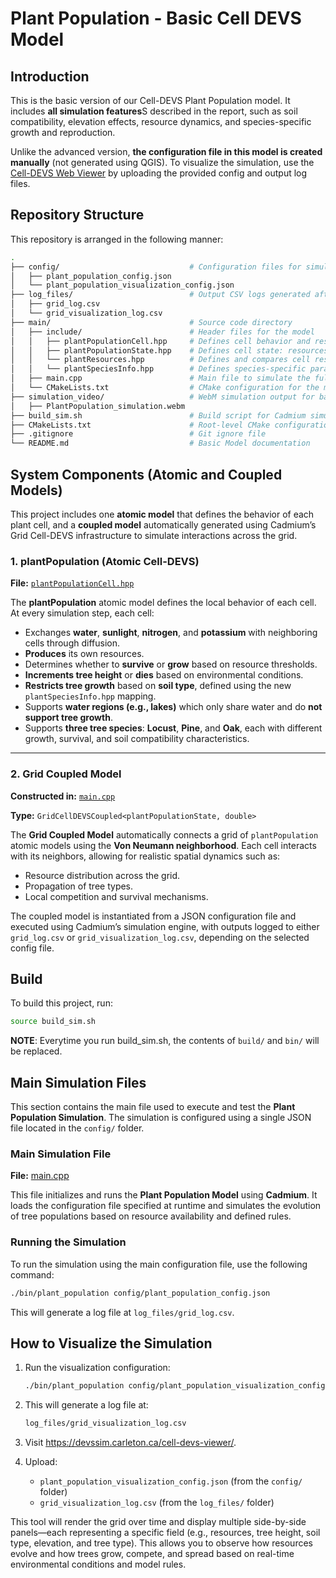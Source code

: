 # Plant Population - Basic Cell DEVS Model

## Introduction
This is the basic version of our Cell-DEVS Plant Population model. It includes **all simulation features**S described in the report, such as soil compatibility, elevation effects, resource dynamics, and species-specific growth and reproduction.

Unlike the advanced version, **the configuration file in this model is created manually** (not generated using QGIS). To visualize the simulation, use the [Cell-DEVS Web Viewer](https://devssim.carleton.ca/cell-devs-viewer/) by uploading the provided config and output log files.

## Repository Structure
This repository is arranged in the following manner:

```sh
.
├── config/                             # Configuration files for simulation
│   ├── plant_population_config.json
│   └── plant_population_visualization_config.json
├── log_files/                          # Output CSV logs generated after simulation
│   ├── grid_log.csv
│   └── grid_visualization_log.csv
├── main/                               # Source code directory
│   ├── include/                        # Header files for the model
│   │   ├── plantPopulationCell.hpp     # Defines cell behavior and resource-based state updates
│   │   ├── plantPopulationState.hpp    # Defines cell state: resources, soil type, elevation, tree type, and height
│   │   └── plantResources.hpp          # Defines and compares cell resources (water, sunlight, nitrogen, potassium)
│   │   └── plantSpeciesInfo.hpp        # Defines species-specific parameters including supported soil types
│   ├── main.cpp                        # Main file to simulate the full system
│   └── CMakeLists.txt                  # CMake configuration for the main directory
├── simulation_video/                   # WebM simulation output for basic model
│   ├── PlantPopulation_simulation.webm
├── build_sim.sh                        # Build script for Cadmium simulation
├── CMakeLists.txt                      # Root-level CMake configuration
├── .gitignore                          # Git ignore file
└── README.md                           # Basic Model documentation
```

## System Components (Atomic and Coupled Models)

This project includes one **atomic model** that defines the behavior of each plant cell, and a **coupled model** automatically generated using Cadmium’s Grid Cell-DEVS infrastructure to simulate interactions across the grid.

### **1. plantPopulation (Atomic Cell-DEVS)**  
**File:** [`plantPopulationCell.hpp`](main/include/plantPopulationCell.hpp)  

The **plantPopulation** atomic model defines the local behavior of each cell. At every simulation step, each cell:
- Exchanges **water**, **sunlight**, **nitrogen**, and **potassium** with neighboring cells through diffusion.  
- **Produces** its own resources.  
- Determines whether to **survive** or **grow** based on resource thresholds.  
- **Increments tree height** or **dies** based on environmental conditions.  
- **Restricts tree growth** based on **soil type**, defined using the new `plantSpeciesInfo.hpp` mapping.  
- Supports **water regions (e.g., lakes)** which only share water and do **not support tree growth**.
- Supports **three tree species**: **Locust**, **Pine**, and **Oak**, each with different growth, survival, and soil compatibility characteristics.

---

### **2. Grid Coupled Model**  
**Constructed in:** [`main.cpp`](main/main.cpp)
  
**Type:** `GridCellDEVSCoupled<plantPopulationState, double>`

The **Grid Coupled Model** automatically connects a grid of `plantPopulation` atomic models using the **Von Neumann neighborhood**. Each cell interacts with its neighbors, allowing for realistic spatial dynamics such as:
- Resource distribution across the grid.
- Propagation of tree types.
- Local competition and survival mechanisms.

The coupled model is instantiated from a JSON configuration file and executed using Cadmium’s simulation engine, with outputs logged to either `grid_log.csv` or `grid_visualization_log.csv`, depending on the selected config file.

## Build
To build this project, run:
```sh
source build_sim.sh
```

__NOTE__: Everytime you run build_sim.sh, the contents of `build/` and `bin/` will be replaced.


## **Main Simulation Files**  

This section contains the main file used to execute and test the **Plant Population Simulation**. The simulation is configured using a single JSON file located in the `config/` folder.

### **Main Simulation File**  
**File:** [main.cpp](main/main.cpp)  

This file initializes and runs the **Plant Population Model** using **Cadmium**. It loads the configuration file specified at runtime and simulates the evolution of tree populations based on resource availability and defined rules.  

### **Running the Simulation**  

To run the simulation using the main configuration file, use the following command:

```bash
./bin/plant_population config/plant_population_config.json
```

This will generate a log file at `log_files/grid_log.csv`.

## **How to Visualize the Simulation**

1. Run the visualization configuration:

    ```bash
    ./bin/plant_population config/plant_population_visualization_config.json
    ```

2. This will generate a log file at:

    ```bash
    log_files/grid_visualization_log.csv
    ```

3. Visit https://devssim.carleton.ca/cell-devs-viewer/.

4. Upload:

    - `plant_population_visualization_config.json` (from the `config/` folder)
    - `grid_visualization_log.csv` (from the `log_files/` folder)

This tool will render the grid over time and display multiple side-by-side panels—each representing a specific field (e.g., resources, tree height, soil type, elevation, and tree type). This allows you to observe how resources evolve and how trees grow, compete, and spread based on real-time environmental conditions and model rules.